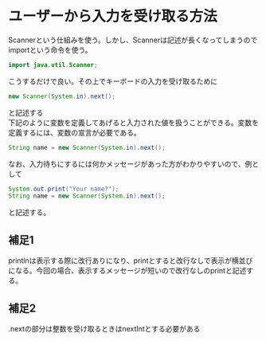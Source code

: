 # ユーザーから入力を受け取る方法
Scannerという仕組みを使う。しかし、Scannerは記述が長くなってしまうのでimportという命令を使う。
```java
import java.util.Scanner;
```
こうするだけで良い。その上でキーボードの入力を受け取るために
```java
new Scanner(System.in).next();
```
と記述する<br>
下記のように変数を定義してあげると入力された値を扱うことができる。変数を定義するには、変数の宣言が必要である。
```java
String name = new Scanner(System.in).next();
```
なお、入力待ちにするには何かメッセージがあった方がわかりやすいので、例として
```java
System.out.print("Your name?");
String name = new Scanner(System.in).next();
```
と記述する。

## 補足1
printlnは表示する際に改行ありになり、printとすると改行なしで表示が横並びになる。今回の場合、表示するメッセージが短いので改行なしのprintと記述する。

## 補足2
.nextの部分は整数を受け取るときはnextIntとする必要がある
